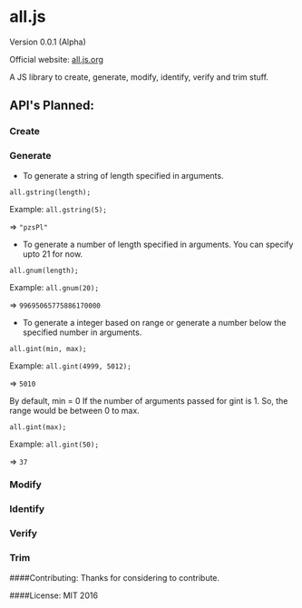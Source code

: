all.js
=====
Version 0.0.1 (Alpha)

Official website: [all.js.org](all.js.org)

A JS library to create, generate, modify, identify, verify and trim stuff.

## API's Planned:

### Create 

### Generate

* To generate a string of length specified in arguments.
 

`all.gstring(length);`

Example: `all.gstring(5);`

=> `"pzsPl"`



* To generate a number of length specified in arguments. You can specify upto 21 for now.


`all.gnum(length);`

Example: `all.gnum(20);`

=> `99695065775886170000`


* To generate a integer based on range or generate a number below the specified number in arguments.
 

`all.gint(min, max);`

Example: `all.gint(4999, 5012);`

=> `5010`


By default, min = 0 If the number of arguments passed for gint is 1. So, the range would be between 0 to max.

`all.gint(max);`

Example: `all.gint(50);`

=> `37`

### Modify

### Identify

### Verify

### Trim

####Contributing:
Thanks for considering to contribute.

####License:
MIT 2016

